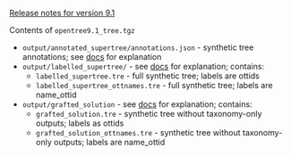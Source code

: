 [Release notes for version 9.1](https://github.com/OpenTreeOfLife/germinator/blob/release_notes/doc/ot-synthesis-v9.1.md)

Contents of `opentree9.1_tree.tgz`
* `output/annotated_supertree/annotations.json` - synthetic tree annotations; see [docs](http://files.opentreeoflife.org/synthesis/opentree9.1/output/annotated_supertree/index.html) for explanation
* `output/labelled_supertree/` - see [docs](http://files.opentreeoflife.org/synthesis/opentree9.1/output/labelled_supertree/index.html) for explanation; contains:
   * `labelled_supertree.tre` - full synthetic tree; labels are ottids
   * `labelled_supertree_ottnames.tre` - full synthetic tree; labels are name_ottid
* `output/grafted_solution` - see [docs](http://files.opentreeoflife.org/synthesis/opentree9.1/output/grafted-solution/index.html) for explanation; contains:
   * `grafted_solution.tre` - synthetic tree without taxonomy-only outputs; labels as ottids
   * `grafted_solution_ottnames.tre` - synthetic tree without taxonomy-only outputs; labels are name_ottid